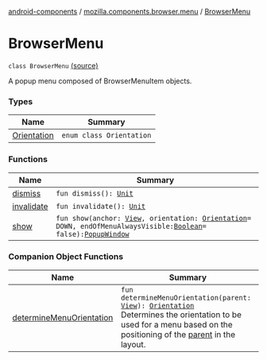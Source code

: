 [android-components](../../index.md) / [mozilla.components.browser.menu](../index.md) / [BrowserMenu](./index.md)

# BrowserMenu

`class BrowserMenu` [(source)](https://github.com/mozilla-mobile/android-components/blob/master/components/browser/menu/src/main/java/mozilla/components/browser/menu/BrowserMenu.kt#L29)

A popup menu composed of BrowserMenuItem objects.

### Types

| Name | Summary |
|---|---|
| [Orientation](-orientation/index.md) | `enum class Orientation` |

### Functions

| Name | Summary |
|---|---|
| [dismiss](dismiss.md) | `fun dismiss(): `[`Unit`](https://kotlinlang.org/api/latest/jvm/stdlib/kotlin/-unit/index.html) |
| [invalidate](invalidate.md) | `fun invalidate(): `[`Unit`](https://kotlinlang.org/api/latest/jvm/stdlib/kotlin/-unit/index.html) |
| [show](show.md) | `fun show(anchor: `[`View`](https://developer.android.com/reference/android/view/View.html)`, orientation: `[`Orientation`](-orientation/index.md)` = DOWN, endOfMenuAlwaysVisible: `[`Boolean`](https://kotlinlang.org/api/latest/jvm/stdlib/kotlin/-boolean/index.html)` = false): `[`PopupWindow`](https://developer.android.com/reference/android/widget/PopupWindow.html) |

### Companion Object Functions

| Name | Summary |
|---|---|
| [determineMenuOrientation](determine-menu-orientation.md) | `fun determineMenuOrientation(parent: `[`View`](https://developer.android.com/reference/android/view/View.html)`): `[`Orientation`](-orientation/index.md)<br>Determines the orientation to be used for a menu based on the positioning of the [parent](determine-menu-orientation.md#mozilla.components.browser.menu.BrowserMenu.Companion$determineMenuOrientation(android.view.View)/parent) in the layout. |
